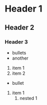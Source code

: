 # Header 1

## Header 2

### Header 3

- bullets
- another

1. item 1
1. item 2

- bullet

1. item 1
    1. nested 1
